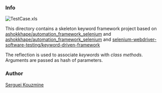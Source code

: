 ### Info

![TestCase.xls](https://github.com/sergueik/selenium_java/blob/master/keyword_driven_framework_2/images/testcase.png)

This directory contains a skeleton keyword framework project based on
[ashokkhape/automation_framework_selenium](https://github.com/ashokkhape/automation_framework_selenium) and [ashokkhape/automation_framework_selenium](https://github.com/ashokkhape/automation_framework_selenium) and [selenium-webdriver-software-testing/keyword-driven-framework](https://github.com/selenium-webdriver-software-testing/keyword-driven-framework)

The reflection is used to associate _keywords_ with *class methods*. Arguments are passed as hash of parameters.

### Author
[Serguei Kouzmine](kouzmine_serguei@yahoo.com)
